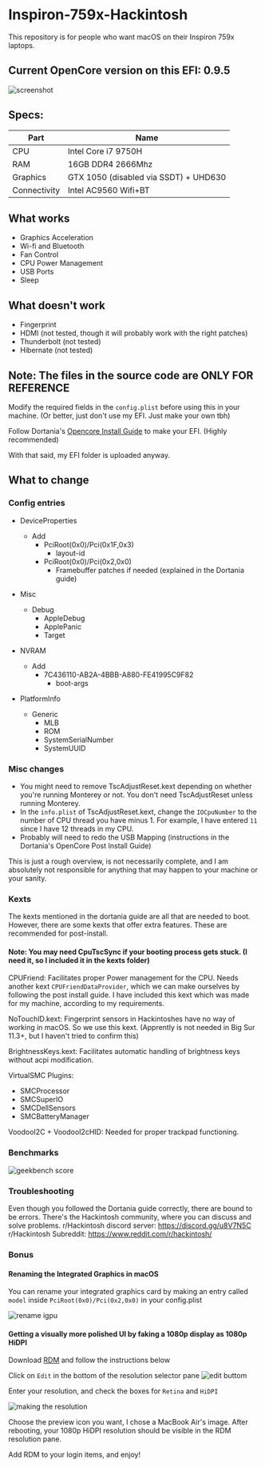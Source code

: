 # Inspiron-759x-Hackintosh
This repository is for people who want macOS on their Inspiron 759x laptops.

## Current OpenCore version on this EFI: 0.9.5

![screenshot](./images/screenshot.png)


## Specs:
| Part         | Name                                  |
|--------------|---------------------------------------|
| CPU          | Intel Core i7 9750H                   |
| RAM          | 16GB DDR4 2666Mhz                     |
| Graphics     | GTX 1050 (disabled via SSDT) + UHD630 |
| Connectivity | Intel AC9560 Wifi+BT                  |

## What works
- Graphics Acceleration
- Wi-fi and Bluetooth
- Fan Control
- CPU Power Management
- USB Ports
- Sleep

## What doesn't work
- Fingerprint
- HDMI (not tested, though it will probably work with the right patches)
- Thunderbolt (not tested)
- Hibernate (not tested)

## Note: The files in the source code are ONLY FOR REFERENCE
Modify the required fields in the `config.plist` before using this in your machine. (Or better, just don't use my EFI. Just make your own tbh)

Follow Dortania's [Opencore Install Guide](https://dortania.github.io/OpenCore-Install-Guide/) to make your EFI. (Highly recommended)

With that said, my EFI folder is uploaded anyway.

## What to change

### Config entries

- DeviceProperties
    - Add
        - PciRoot(0x0)/Pci(0x1F,0x3)
            - layout-id
        - PciRoot(0x0)/Pci(0x2,0x0)
            - Framebuffer patches if needed (explained in the Dortania guide)

- Misc
    - Debug
        - AppleDebug
        - ApplePanic
        - Target

- NVRAM
    - Add
        - 7C436110-AB2A-4BBB-A880-FE41995C9F82
            - boot-args

- PlatformInfo
    - Generic
        - MLB
        - ROM
        - SystemSerialNumber
        - SystemUUID

### Misc changes
- You might need to remove TscAdjustReset.kext depending on whether you're running Monterey or not. You don't need TscAdjustReset unless running Monterey.
- In the `info.plist` of TscAdjustReset.kext, change the `IOCpuNumber` to the number of CPU thread you have minus 1. For example, I have entered `11` since I have 12 threads in my CPU.
- Probably will need to redo the USB Mapping (instructions in the Dortania's OpenCore Post Install Guide)

This is just a rough overview, is not necessarily complete, and I am absolutely not responsible for anything that may happen to your machine or your sanity.

### Kexts

The kexts mentioned in the dortania guide are all that are needed to boot. However, there are some kexts that offer extra features. These are recommended for post-install.

#### Note: You may need CpuTscSync if your booting process gets stuck. (I need it, so I included it in the kexts folder)

CPUFriend: Facilitates proper Power management for the CPU. Needs another kext `CPUFriendDataProvider`, which we can make ourselves by following the post install guide. I have included this kext which was made for my machine, according to my requirements.

NoTouchID.kext: Fingerprint sensors in Hackintoshes have no way of working in macOS. So we use this kext. (Apprently is not needed in Big Sur 11.3+, but I haven't tried to confirm this)

BrightnessKeys.kext: Facilitates automatic handling of brightness keys without acpi modification.

VirtualSMC Plugins:
 - SMCProcessor
 - SMCSuperIO
 - SMCDellSensors
 - SMCBatteryManager

VoodooI2C + VoodooI2cHID: Needed for proper trackpad functioning. 


### Benchmarks
![geekbench score](./images/geekbench.png)


### Troubleshooting

Even though you followed the Dortania guide correctly, there are bound to be errors. There's the Hackintosh community, where you can discuss and solve problems.
r/Hackintosh discord server: https://discord.gg/u8V7N5C
r/Hackintosh Subreddit: https://www.reddit.com/r/hackintosh/

### Bonus

#### Renaming the Integrated Graphics in macOS
You can rename your integrated graphics card by making an entry called `model` inside `PciRoot(0x0)/Pci(0x2,0x0)` in your config.plist

![rename igpu](./images/rename_igpu.png)

#### Getting a visually more polished UI by faking a 1080p display as 1080p HiDPI

Download [RDM](https://github.com/usr-sse2/RDM) and follow the instructions below

Click on `Edit` in the bottom of the resolution selector pane
![edit buttom](./images/rdm.png)

Enter your resolution, and check the boxes for `Retina` and `HiDPI`

![making the resolution](./images/making%20the%20hidpi%20resolution%20setting.png)

Choose the preview icon you want, I chose a MacBook Air's image. After rebooting, your 1080p HiDPI resolution should be visible in the RDM resolution pane.

Add RDM to your login items, and enjoy!
